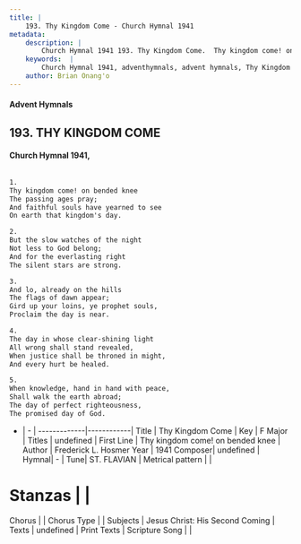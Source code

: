 ```yaml
---
title: |
    193. Thy Kingdom Come - Church Hymnal 1941
metadata:
    description: |
        Church Hymnal 1941 193. Thy Kingdom Come.  Thy kingdom come! on bended knee  The passing ages pray;  And faithful souls have yearned to see  On earth that kingdom's day.  
    keywords:  |
        Church Hymnal 1941, adventhymnals, advent hymnals, Thy Kingdom Come, Thy kingdom come! on bended knee. 
    author: Brian Onang'o
---
```


#### Advent Hymnals
## 193. THY KINGDOM COME
####  Church Hymnal 1941,

```txt

1.
Thy kingdom come! on bended knee 
The passing ages pray; 
And faithful souls have yearned to see 
On earth that kingdom's day. 

2.
But the slow watches of the night 
Not less to God belong; 
And for the everlasting right 
The silent stars are strong. 

3.
And lo, already on the hills 
The flags of dawn appear; 
Gird up your loins, ye prophet souls, 
Proclaim the day is near. 

4.
The day in whose clear-shining light 
All wrong shall stand revealed, 
When justice shall be throned in might, 
And every hurt be healed. 

5.
When knowledge, hand in hand with peace, 
Shall walk the earth abroad; 
The day of perfect righteousness, 
The promised day of God.


```

- |   -  |
-------------|------------|
Title | Thy Kingdom Come |
Key | F Major |
Titles | undefined |
First Line | Thy kingdom come! on bended knee |
Author | Frederick L. Hosmer
Year | 1941
Composer| undefined |
Hymnal|  - |
Tune| ST. FLAVIAN |
Metrical pattern | |
# Stanzas |  |
Chorus |  |
Chorus Type |  |
Subjects | Jesus Christ: His Second Coming |
Texts | undefined |
Print Texts | 
Scripture Song |  |
    
